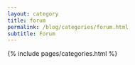 ```yaml
---
layout: category
title: forum
permalink: /blog/categories/forum.html
subtitle: Forum
---
```


{% include pages/categories.html %}
